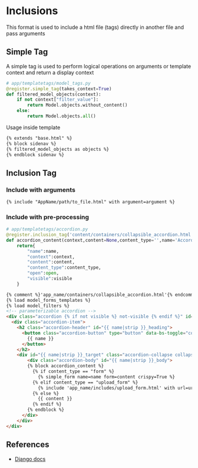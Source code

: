 # Inclusions
This format is used to include a html file (tags) directly in another file and pass arguments


## Simple Tag
A simple tag is used to perform logical operations on arguments or template context and return a display context


```python
# app/templatetags/model_tags.py
@register.simple_tag(takes_context=True)
def filtered_model_objects(context):
    if not context["filter_value"]:
        return Model.objects.without_content()
    else:
        return Model.objects.all()
```

Usage inside template
```html
{% extends "base.html" %}
{% block sidenav %}
{% filtered_model_objects as objects %}
{% endblock sidenav %}
```

## Inclusion Tag

### Include with arguments

```html
{% include "AppName/path/to_file.html" with argument=argument %}
```

### Include with pre-processing
```python
# app/templatetags/accordion.py
@register.inclusion_tag('content/containers/collapsible_accordion.html',takes_context=True)
def accordion_content(context,content=None,content_type='',name='Accordion Example',is_open=False,visible =True):
    return{
        "name":name,
        "context":context,
        "content":content,
        "content_type":content_type,
        "open":open,
        "visible":visible
    }

```

```html
{% comment %}'app_name/containers/collapsible_accordion.html'{% endcomment %}
{% load model_forms_templates %}
{% load model_filters %}
<!-- parameterizable accordion -->
<div class="accordion {% if not visible %} not-visible {% endif %}" id="{{ name|strip }}_id">
  <div class="accordion-item">
    <h2 class="accordion-header" id="{{ name|strip }}_heading">
      <button class="accordion-button" type="button" data-bs-toggle="collapse" data-bs-target="#{{ name|strip }}_target" aria-expanded="{{ open }}" aria-controls="{{ name|strip }}_control">
        {{ name }}
      </button>
    </h2>
    <div id="{{ name|strip }}_target" class="accordion-collapse collapse {% if open %}show{% endif %}" aria-labelledby="{{name|strip}}_heading">
        <div class="accordion-body" id="{{ name|strip }}_body">
        {% block accordion_content %}
          {% if content_type == "form" %}
            {% simple_form name=name form=content crispy=True %}
          {% elif content_type == "upload_form" %}
            {% include 'app_name/includes/upload_form.html' with url=url %}
          {% else %}
            {{ content }}
          {% endif %}
        {% endblock %}
      </div>
    </div>
</div>
```


## References

- [Django docs](https://docs.djangoproject.com/en/5.0/ref/templates/builtins/)